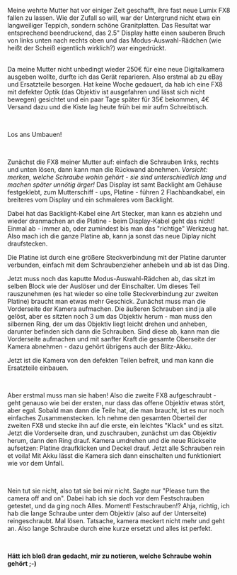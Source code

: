 <html><body><p>Meine wehrte Mutter hat vor einiger Zeit geschafft, ihre fast neue Lumix FX8 fallen zu lassen. Wie der Zufall so will, war der Untergrund nicht etwa ein langweiliger Teppich, sondern schöne Granitplatten. Das Resultat war entsprechend beendruckend, das 2.5" Display hatte einen sauberen Bruch von links unten nach rechts oben und das Modus-Auswahl-Rädchen (wie heißt der Scheiß eigentlich wirklich?) war eingedrückt.<br>

<br>

Da meine Mutter nicht unbedingt wieder 250€ für eine neue Digitalkamera ausgeben wollte, durfte ich das Gerät reparieren. Also erstmal ab zu eBay und Ersatzteile besorgen. Hat keine Woche gedauert, da hab ich eine FX8 mit defekter Optik (das Objektiv ist ausgefahren und lässt sich nicht bewegen) gesichtet und ein paar Tage später für 35€ bekommen, 4€ Versand dazu und die Kiste lag heute früh bei mir aufm Schreibtisch.<br>

<br>

Los ans Umbauen!<br>

<br>

Zunächst die FX8 meiner Mutter auf: einfach die Schrauben links, rechts und unten lösen, dann kann man die Rückwand abnehmen. <i>Vorsicht: merken, welche Schraube wohin gehört - sie sind unterschiedlich lang und machen später unnötig ärger!</i> Das Display ist samt Backlight am Gehäuse festgeklebt, zum Mutterschiff - ups, Platine - führen 2 Flachbandkabel, ein breiteres vom Display und ein schmaleres vom Backlight.<br>

Dabei hat das Backlight-Kabel eine Art Stecker, man kann es abziehn und wieder dranmachen an die Platine - beim Display-Kabel geht das nicht! Einmal ab - immer ab, oder zumindest bis man das "richtige" Werkzeug hat. Also mach ich die ganze Platine ab, kann ja sonst das neue Diplay nicht draufstecken.<br>

Die Platine ist durch eine größere Steckverbindung mit der Platine darunter verbunden, einfach mit dem Schraubenzieher anhebeln und ab ist das Ding.<br>

Jetzt muss noch das kaputte Modus-Auswahl-Rädchen ab, das sitzt im selben Block wie der Auslöser und der Einschalter. Um dieses Teil rauszunehmen (es hat wieder so eine tolle Steckverbindung zur zweiten Platine) braucht man etwas mehr Geschick. Zunächst muss man die Vorderseite der Kamera aufmachen. Die äußeren Schrauben sind ja alle gelöst, aber es sitzten noch 3 um das Objektiv herum - man muss den silbernen Ring, der um das Objektiv liegt leicht drehen und anheben, darunter befinden sich dann die Schrauben. Sind diese ab, kann man die Vorderseite aufmachen und mit sanfter Kraft die gesamte Oberseite der Kamera abnehmen - dazu gehört übrigens auch der Blitz-Akku.<br>

Jetzt ist die Kamera von den defekten Teilen befreit, und man kann die Ersatzteile einbauen.<br>

<br>

Aber erstmal muss man sie haben! Also die zweite FX8 aufgeschraubt - geht genauso wie bei der ersten, nur dass das offene Objektiv etwas stört, aber egal. Sobald man dann die Teile hat, die man braucht, ist es nur noch einfaches Zusammenstecken. Ich nehme den gesamten Oberteil der zweiten FX8 und stecke ihn auf die erste, ein leichtes "Klack" und es sitzt. Jetzt die Vorderseite dran, und zuschrauben, zunächst um das Objektiv herum, dann den Ring drauf. Kamera umdrehen und die neue Rückseite aufsetzen: Platine draufklicken und Deckel drauf. Jetzt alle Schrauben rein et voila! Mit Akku lässt die Kamera sich dann einschalten und funktioniert wie vor dem Unfall.<br>

<br>

Nein tut sie nicht, also tat sie bei mir nicht. Sagte nur "Please turn the camera off and on". Dabei hab ich sie doch vor dem Festschrauben getestet, und da ging noch Alles. Moment! Festschrauben!? Ahja, richtig, ich hab die lange Schraube unter dem Objektiv (also auf der Unterseite) reingeschraubt. Mal lösen. Tatsache, kamera meckert nicht mehr und geht an. Also lange Schraube durch eine kurze ersetzt und alles ist perfekt.<br>

<br>

<strong>Hätt ich bloß dran gedacht, mir zu notieren, welche Schraube wohin gehört ;-)</strong></p></body></html>